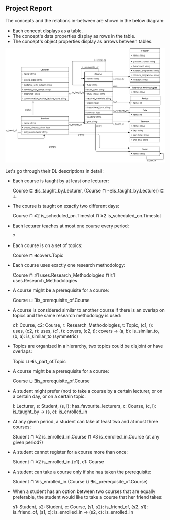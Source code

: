 ## Project Report

The concepts and the relations in-between are shown in the below diagram:

* Each concept displays as a table.
* The concept's data properties display as rows in the table.
* The concept's object properties display as arrows between tables.

![class-diagram](../diagram/class-diagram.png)


Let's go through their DL descriptions in detail:

* Each course is taught by at least one lecturer: 
  
  Course ⊑ ∃is_taught_by.Lecturer, (Course ⊓ ¬∃is_taught_by.Lecturer) ⊑ ⊥

* The course is taught on exactly two different days: 

  Course ⊓ ≤2 is_scheduled_on.Timeslot ⊓ ≥2 is_scheduled_on.Timeslot

* Each lecturer teaches at most one course every period: 

  ?

* Each course is on a set of topics: 

  Course ⊓ ∃covers.Topic

* Each course uses exactly one research methodology: 

  Course ⊓ ≤1 uses.Research_Methodologies ⊓ ≥1 uses.Research_Methodologies

* A course might be a prerequisite for a course: 

  Course ⊔ ∃is_prerequisite_of.Course

* A course is considered similar to another course if there is an overlap on topics and the same research methodology is used: 

  c1: Course, c2: Course, r: Research_Methodologies, t: Topic, (c1, r): uses, (c2, r): uses, (c1, t): covers, (c2, t): covers -> (a, b): is_similar_to, (b, a): is_similar_to (symmetric)

* Topics are organized in a hierarchy, two topics could be disjoint or have overlaps: 

  Topic ⊔ ∃is_part_of.Topic

* A course might be a prerequisite for a course: 

  Course ⊔ ∃is_prerequisite_of.Course

* A student might prefer (not) to take a course by a certain lecturer, or on a certain day, or on a certain topic: 

  l: Lecturer, s: Student, (s, l): has_favourite_lecturers, c: Course, (c, l): is_taught_by -> (s, c): is_enrolled_in

* At any given period, a student can take at least two and at most three courses: 

  Student ⊓ ≥2 is_enrolled_in.Course ⊓ ≤3 is_enrolled_in.Course (at any given period?)

* A student cannot register for a course more than once: 

  Student ⊓ ≥2 is_enrolled_in.{c1}, c1: Course 

* A student can take a course only if she has taken the prerequisite:

  Student ⊓ ∀is_enrolled_in.(Course ⊔ ∃is_prerequisite_of.Course)

* When a student has an option between two courses that are equally preferable, the student would like to take a course that her friend takes:

  s1: Student, s2: Student, c: Course, (s1, s2): is_friend_of, (s2, s1): is_friend_of, (s1, c): is_enrolled_in -> (s2, c): is_enrolled_in
  

